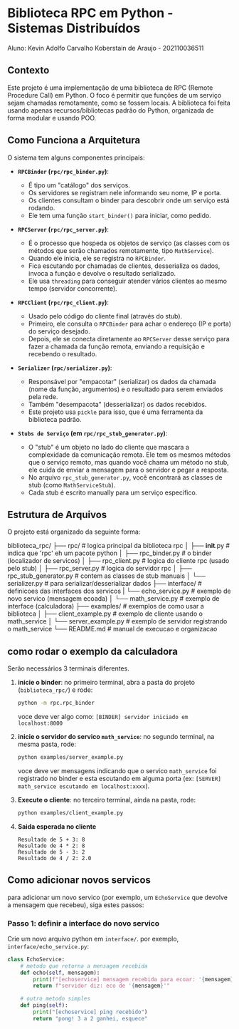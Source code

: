 # Biblioteca RPC em Python - Sistemas Distribuídos
Aluno: Kevin Adolfo Carvalho Koberstain de Araujo - 202110036511

## Contexto
Este projeto é uma implementação de uma biblioteca de RPC (Remote Procedure Call) em Python. O foco é permitir que funções de um serviço sejam chamadas remotamente, como se fossem locais. A biblioteca foi feita usando apenas recursos/bibliotecas padrão do Python, organizada de forma modular e usando POO.

## Como Funciona a Arquitetura
O sistema tem alguns componentes principais:

* **`RPCBinder` (`rpc/rpc_binder.py`)**:
    * É tipo um "catálogo" dos serviços.
    * Os servidores se registram nele informando seu nome, IP e porta.
    * Os clientes consultam o binder para descobrir onde um serviço está rodando.
    * Ele tem uma função `start_binder()` para iniciar, como pedido.

* **`RPCServer` (`rpc/rpc_server.py`)**:
    * É o processo que hospeda os objetos de serviço (as classes com os métodos que serão chamados remotamente, tipo `MathService`).
    * Quando ele inicia, ele se registra no `RPCBinder`.
    * Fica escutando por chamadas de clientes, desserializa os dados, invoca a função e devolve o resultado serializado.
    * Ele usa `threading` para conseguir atender vários clientes ao mesmo tempo (servidor concorrente).

* **`RPCClient` (`rpc/rpc_client.py`)**:
    * Usado pelo código do cliente final (através do stub).
    * Primeiro, ele consulta o `RPCBinder` para achar o endereço (IP e porta) do serviço desejado.
    * Depois, ele se conecta diretamente ao `RPCServer` desse serviço para fazer a chamada da função remota, enviando a requisição e recebendo o resultado.

* **`Serializer` (`rpc/serializer.py`)**:
    * Responsável por "empacotar" (serializar) os dados da chamada (nome da função, argumentos) e o resultado para serem enviados pela rede.
    * Também "desempacota" (desserializar) os dados recebidos.
    * Este projeto usa `pickle` para isso, que é uma ferramenta da biblioteca padrão.

* **`Stubs de Serviço` (em `rpc/rpc_stub_generator.py`)**:
    * O "stub" é um objeto no lado do cliente que mascara a complexidade da comunicação remota. Ele tem os mesmos métodos que o serviço remoto, mas quando você chama um método no stub, ele cuida de enviar a mensagem para o servidor e pegar a resposta.
    * No arquivo `rpc_stub_generator.py`, você encontrará as classes de stub (como `MathServiceStub`).
    * Cada stub é escrito manually para um serviço específico.

## Estrutura de Arquivos
O projeto está organizado da seguinte forma:

biblioteca_rpc/
├── rpc/ # logica principal da biblioteca rpc
│   ├── __init__.py # indica que 'rpc' eh um pacote python
│   ├── rpc_binder.py # o binder (localizador de servicos)
│   ├── rpc_client.py # logica do cliente rpc (usado pelo stub)
│   ├── rpc_server.py # logica do servidor rpc
│   ├── rpc_stub_generator.py # contem as classes de stub manuais
│   └── serializer.py # para serializar/desserializar dados
├── interface/ # definicoes das interfaces dos servicos
|   └── echo_service.py # exemplo de novo servico (mensagem ecoada)
│   └── math_service.py # exemplo de interface (calculadora)
├── examples/ # exemplos de como usar a biblioteca
│   ├── client_example.py # exemplo de cliente usando o math_service
│   └── server_example.py # exemplo de servidor registrando o math_service
└── README.md # manual de execucao e organizacao

## como rodar o exemplo da calculadora
Serão necessários 3 terminais diferentes.

1.  **inicie o binder**:
    no primeiro terminal, abra a pasta do projeto (`biblioteca_rpc/`) e rode:
    ```bash
    python -m rpc.rpc_binder
    ```
    voce deve ver algo como: `[BINDER] servidor iniciado em localhost:8000`

2.  **inicie o servidor do servico `math_service`**:
    no segundo terminal, na mesma pasta, rode:
    ```bash
    python examples/server_example.py
    ```
    voce deve ver mensagens indicando que o servico `math_service` foi registrado no binder e esta escutando em alguma porta (ex: `[SERVER] math_service escutando em localhost:xxxx`).

3.  **Execute o cliente**:
    no terceiro terminal, ainda na pasta, rode:
    ```bash
    python examples/client_example.py
    ```

4.  **Saida esperada no cliente**
    ```
    Resultado de 5 + 3: 8
    Resultado de 4 * 2: 8
    Resultado de 5 - 3: 2
    Resultado de 4 / 2: 2.0
    ```

## Como adicionar novos servicos
para adicionar um novo servico (por exemplo, um `EchoService` que devolve a mensagem que recebeu), siga estes passos:

### Passo 1: definir a interface do novo servico

Crie um novo arquivo python em `interface/`. por exemplo, `interface/echo_service.py`:

```python
class EchoService:
    # metodo que retorna a mensagem recebida
    def echo(self, mensagem):
        print(f"[echoservice] mensagem recebida para ecoar: '{mensagem}'")
        return f"servidor diz: eco de '{mensagem}'"

    # outro metodo simples
    def ping(self):
        print("[echoservice] ping recebido")
        return "pong! 3 a 2 ganhei, esquece"